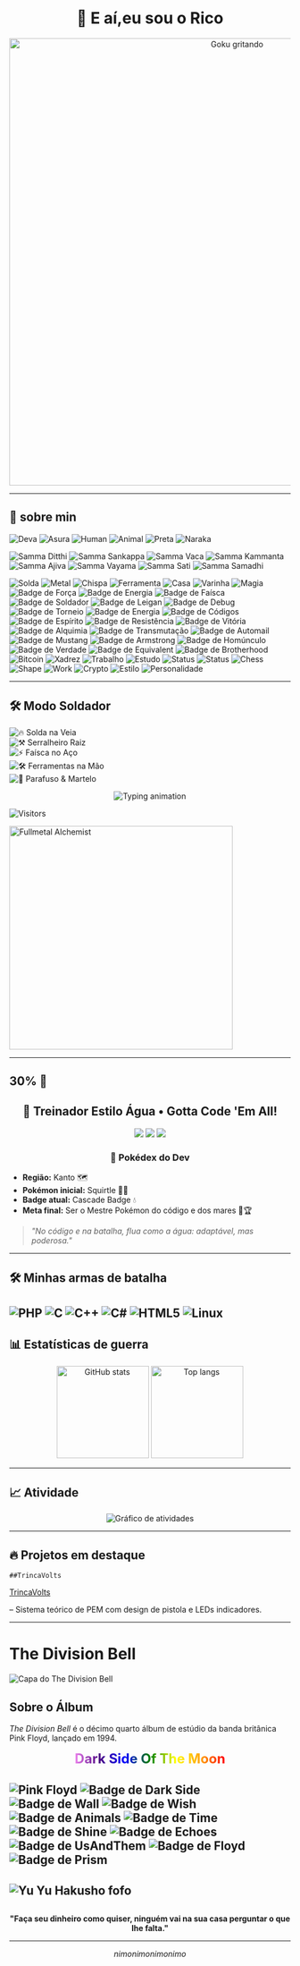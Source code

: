 <h1 align="center">👋 E aí,eu sou o Rico</h1>

<p align="center">
  <img src="https://i.imgur.com/1INYrlX.gif" alt="Goku gritando" width="800">
</p> 

---

## 🚀 sobre min 


![Deva](https://img.shields.io/badge/Deva-天道-red?style=for-the-badge)
![Asura](https://img.shields.io/badge/Asura-修羅道-orange?style=for-the-badge)
![Human](https://img.shields.io/badge/Human-人間道-yellow?style=for-the-badge)
![Animal](https://img.shields.io/badge/Animal-畜生道-green?style=for-the-badge)
![Preta](https://img.shields.io/badge/Preta-餓鬼道-blue?style=for-the-badge)
![Naraka](https://img.shields.io/badge/Naraka-地獄道-purple?style=for-the-badge)



![Samma Ditthi](https://img.shields.io/badge/正見-Sammā_Diṭṭhi-blue?style=flat-square)
![Samma Sankappa](https://img.shields.io/badge/正思惟-Sammā_Saṅkappa-purple?style=flat-square)
![Samma Vaca](https://img.shields.io/badge/正語-Sammā_Vācā-green?style=flat-square)
![Samma Kammanta](https://img.shields.io/badge/正業-Sammā_Kammanta-orange?style=flat-square)
![Samma Ajiva](https://img.shields.io/badge/正命-Sammā_Ājīva-red?style=flat-square)
![Samma Vayama](https://img.shields.io/badge/正精進-Sammā_Vāyāma-yellow?style=flat-square)
![Samma Sati](https://img.shields.io/badge/正念-Sammā_Sati-lightgrey?style=flat-square)
![Samma Samadhi](https://img.shields.io/badge/正定-Sammā_Samādhi-blue?style=flat-square)

![Solda](https://img.shields.io/badge/Solda-Inversora-lightgrey?style=social&logo=weldingmetalfab)
![Metal](https://img.shields.io/badge/Trampo-Serralheria-lightgrey?style=social&logo=anaconda)
![Chispa](https://img.shields.io/badge/Fagulha-24/7-lightgrey?style=social&logo=sparkpost)
![Ferramenta](https://img.shields.io/badge/Ferramenta-Lixadeira-lightgrey?style=social&logo=toolbox)
![Casa](https://img.shields.io/badge/Casa-Corvinal-blue?style=plastic&logo=hogwarts)
![Varinha](https://img.shields.io/badge/Varinha-Made_in_Olivaras-brown?style=plastic)
![Magia](https://img.shields.io/badge/Feitiço-Expelliarmus!-yellow?style=plastic)
![Badge de Força](https://img.shields.io/badge/⌁-Força--Na--Solda-red) ![Badge de Energia](https://img.shields.io/badge/⚡-Energia--Espiritual-yellow)
![Badge de Faísca](https://img.shields.io/badge/🔥-Faísca--Criativa-orange)
![Badge de Soldador](https://img.shields.io/badge/🛠️-Mestre--da--Solda-blue)
![Badge de Leigan](https://img.shields.io/badge/🔫-Tiro--Espiritual-green)
![Badge de Debug](https://img.shields.io/badge/🐛-Caçador--de--Bugs-lightgrey)
![Badge de Torneio](https://img.shields.io/badge/⚔️-Torneio--das--Trevas-purple)
![Badge de Energia](https://img.shields.io/badge/⚡-Rei--do--Ciclo--For-blueviolet)
![Badge de Códigos](https://img.shields.io/badge/💻-Código--Forjado-black)
![Badge de Espírito](https://img.shields.io/badge/👹-Detetive--Espiritual-red)
![Badge de Resistência](https://img.shields.io/badge/🪙-1000h--de--Oficina-brown)
![Badge de Vitória](https://img.shields.io/badge/🏆-Sem--Game--Over-gold)
![Badge de Alquimia](https://img.shields.io/badge/⚗️-Alquimia--Total-red)
![Badge de Transmutação](https://img.shields.io/badge/🔵-Círculo--de--Transmutação-blue)
![Badge de Automail](https://img.shields.io/badge/🤖-Braço--de--Aço-silver)
![Badge de Mustang](https://img.shields.io/badge/🔥-Chama--do--Mustang-orange)
![Badge de Armstrong](https://img.shields.io/badge/💪-Força--Brilhante-pink)
![Badge de Homúnculo](https://img.shields.io/badge/🧬-Pecados--Capitais-black)
![Badge de Verdade](https://img.shields.io/badge/👁️-Porta--da--Verdade-white)
![Badge de Equivalent](https://img.shields.io/badge/⚖️-Troca--Equivalente-darkgreen)
![Badge de Brotherhood](https://img.shields.io/badge/❤️-Laço--Inquebrável-crimson)
![Bitcoin](https://img.shields.io/badge/Investimento-Bitcoin-orange?style=flat-square&logo=bitcoin)
![Xadrez](https://img.shields.io/badge/Hobby-Xadrez-blue?style=flat-square&logo=chess-dot-com)
![Trabalho](https://img.shields.io/badge/Profissão-Serralheiro-grey?style=flat-square&logo=anaconda)
![Estudo](https://img.shields.io/badge/Estilo_Study-Abade_Faria-purple?style=flat-square&logo=bookstack)
![Status](https://img.shields.io/badge/Status-Na_Correria-yellow?style=flat-square)
![Status](https://img.shields.io/badge/Status-Na_Luta-blue?style=for-the-badge)
![Chess](https://img.shields.io/badge/Jogo-Xadrez-000?style=for-the-badge&logo=chess-dot-com)
![Shape](https://img.shields.io/badge/Meta-Ficar_Sheipado-green?style=for-the-badge&logo=weightsandbiases)
![Work](https://img.shields.io/badge/Ocupação-Serralheria-grey?style=for-the-badge&logo=anaconda)
![Crypto](https://img.shields.io/badge/Investe-Bitcoin-orange?style=for-the-badge&logo=bitcoin)
![Estilo](https://img.shields.io/badge/Vibe-Rock_&_Roll-black?style=for-the-badge&logo=spotify)
![Personalidade](https://img.shields.io/badge/Modo-Cabra_da_Peste-yellow?style=for-the-badge)

---

## 🛠️ Modo Soldador

![🔥 Solda na Veia](https://img.shields.io/badge/🔥-Solda--na--Veia-red)  
![⚒️ Serralheiro Raiz](https://img.shields.io/badge/⚒️-Serralheiro--Raiz-orange)  
![⚡ Faísca no Aço](https://img.shields.io/badge/⚡-Faísca--no--A%C3%A7o-yellow)  
![🛠️ Ferramentas na Mão](https://img.shields.io/badge/🛠️-Ferramentas--na--M%C3%A3o-green)  
![🔩 Parafuso & Martelo](https://img.shields.io/badge/🔩-Parafuso--%26--Martelo-blue)  

<p align="center">
  <img src="https://i.imgur.com/W8uyJqK.gif" alt="Typing animation" 

---


![Visitors](https://komarev.com/ghpvc/?username=seuuser&color=blue&style=flat-square)

<img src="https://i.imgur.com/TlO9qLJ.gif" alt="Fullmetal Alchemist" width="400">

---

## 30% 🐋

<h2 align="center">🌊 Treinador Estilo Água • Gotta Code 'Em All!</h2>

<p align="center">
  <img src="https://img.shields.io/badge/🔵-Water--Type-blue" />
  <img src="https://img.shields.io/badge/💻-Code--Trainer-lightblue" />
  <img src="https://img.shields.io/badge/🌊-Wave--Master-cyan" />
</p>

<h3 align="center">📜 Pokédex do Dev</h3>

- **Região:** Kanto 🗺️  
- **Pokémon inicial:** Squirtle 🐢💦  
- **Badge atual:** Cascade Badge 💧  
- **Meta final:** Ser o Mestre Pokémon do código e dos mares 🌊🏆  

> *"No código e na batalha, flua como a água: adaptável, mas poderosa."*

---

## 🛠️ Minhas armas de batalha
![PHP](https://img.shields.io/badge/PHP-777BB4?style=for-the-badge&logo=php&logoColor=white)
![C](https://img.shields.io/badge/C-00599C?style=for-the-badge&logo=c&logoColor=white)
![C++](https://img.shields.io/badge/C++-00599C?style=for-the-badge&logo=c%2B%2B&logoColor=white)
![C#](https://img.shields.io/badge/C%23-239120?style=for-the-badge&logo=c-sharp&logoColor=white)
![HTML5](https://img.shields.io/badge/HTML5-E34F26?style=for-the-badge&logo=html5&logoColor=white)
![Linux](https://img.shields.io/badge/Linux-FCC624?style=for-the-badge&logo=linux&logoColor=black)
---


## 📊 Estatísticas de guerra
<p align="center">
  <img src="https://github-readme-stats.vercel.app/api?username=henricorico&show_icons=true&theme=tokyonight" alt="GitHub stats" height="165">
  <img src="https://github-readme-stats.vercel.app/api/top-langs/?username=henricorico&layout=compact&theme=tokyonight" alt="Top langs" height="165">
</p>

---

## 📈 Atividade
<p align="center">
  <img src="https://github-readme-activity-graph.vercel.app/graph?username=henricorico&theme=tokyo-night" alt="Gráfico de atividades">
</p>

---
 
## 🔥 Projetos em destaque
    ##TrincaVolts

[TrincaVolts](https://github.com/henricorico/TrincaVolts)

 – Sistema teórico de PEM com design de pistola e LEDs indicadores.

---

# The Division Bell

![Capa do The Division Bell](https://i.imgur.com/wHw0m0T.png)

## Sobre o Álbum

*The Division Bell* é o décimo quarto álbum de estúdio da banda britânica Pink Floyd, lançado em 1994.

<p align="center">
  <span style="background: linear-gradient(to right, violet, indigo, blue, green, yellow, orange, red); 
               -webkit-background-clip: text; color: transparent; font-size: 24px; font-weight: bold;">
    Dark Side Of The Moon
  </span>
</p>


![Pink Floyd](https://upload.wikimedia.org/wikipedia/en/3/3b/Dark_Side_of_the_Moon.png)
![Badge de Dark Side](https://img.shields.io/badge/🌈-The--Dark--Side--Of--The--Moon-black)
![Badge de Wall](https://img.shields.io/badge/🧱-Another--Brick--In--The--Wall-lightgrey)
![Badge de Wish](https://img.shields.io/badge/🔥-Wish--You--Were--Here-orange)
![Badge de Animals](https://img.shields.io/badge/🐷-Pigs--On--The--Wing-pink)
![Badge de Time](https://img.shields.io/badge/⏳-Ticking--Away--The--Moments-purple)
![Badge de Shine](https://img.shields.io/badge/💎-Shine--On--You--Crazy--Diamond-skyblue)
![Badge de Echoes](https://img.shields.io/badge/🌊-Echoes-darkblue)
![Badge de UsAndThem](https://img.shields.io/badge/⚖️-Us--And--Them-darkgreen)
![Badge de Floyd](https://img.shields.io/badge/🎸-Comfortably--Numb-red)
![Badge de Prism](https://img.shields.io/badge/🔺-Prism--Power-yellow)
---
![Yu Yu Hakusho fofo](https://i.imgur.com/6Ehialg.gif)
---

##
<p align="center">
  <b>"Faça seu dinheiro como quiser, ninguém vai na sua casa perguntar o que lhe falta."</b>
</p>

---

<p align="center">
  <i>nimonimonimonimo</i>
</p>

